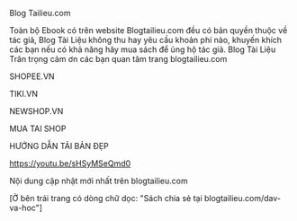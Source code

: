 Blog Tailieu.com

Toàn bộ Ebook có trên website Blogtailieu.com đều có bản quyền thuộc về tác giả,
Blog Tài Liệu không thu hay yêu cầu khoản phí nào, khuyến khích các bạn nếu có khả năng hãy mua sách để ủng hộ tác giả. Blog Tài Liệu Trân trọng cảm ơn các bạn quan tâm trang blogtailieu.com

SHOPEE.VN

TIKI.VN

NEWSHOP.VN

MUA TAI SHOP

HƯỚNG DẪN TẢI BẢN ĐẸP

https://youtu.be/sHSyMSeQmd0

Nội dung cập nhật mới nhất trên blogtailieu.com

[Ở bên trái trang có dòng chữ dọc: "Sách chia sẻ tại blogtailieu.com/dav-va-hoc"]